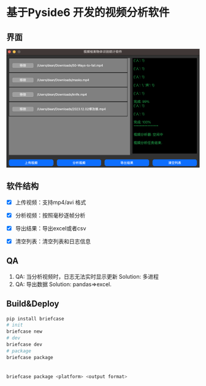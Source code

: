 # 基于Pyside6 开发的视频分析软件

## 界面

![GUI](index.png)


## 软件结构

- [x] 上传视频：支持mp4/avi 格式
- [x] 分析视频：按照毫秒逐帧分析
- [x] 导出结果：导出excel或者csv
- [x] 清空列表：清空列表和日志信息


## QA 

1. QA: 当分析视频时，日志无法实时显示更新
   Solution: 多进程
2. QA: 导出数据
   Solution: pandas=>excel.
   


## Build&Deploy

```sh
pip install briefcase
# init
briefcase new
# dev
briefcase dev
# package
briefcase package


briefcase package <platform> <output format>

```